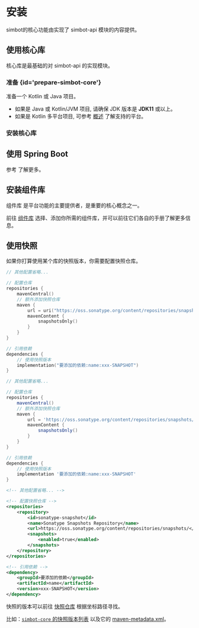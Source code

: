 # 安装

simbot的核心功能由实现了 simbot-api 模块的内容提供。

## 使用核心库

核心库是最基础的对 simbot-api 的实现模块。

### 准备 {id='prepare-simbot-core'}

<snippet id="prepare-simbot-core-snippet">

准备一个 Kotlin 或 Java 项目。

- 如果是 Java 或 Kotlin/JVM 项目, 请确保 JDK 版本是 **JDK11** 或以上。
- 如果是 Kotlin 多平台项目, 可参考 [概述](outline.md#multiplatform-targets) 了解支持的平台。

</snippet>

### 安装核心库

<include from="refers.md" element-id="simbot-core-build"></include>

## 使用 Spring Boot

参考
<b><a href="Spring-Boot.md"></a></b>
了解更多。


## 安装组件库

<tooltip term="组件">组件库</tooltip>
是平台功能的主要提供者，是重要的核心概念之一。

前往
<a href="components-intro.md">组件库</a>
选择、添加你所需的组件库，并可以前往它们各自的手册了解更多信息。

## 使用快照

如果你打算使用某个库的快照版本，你需要配置快照仓库。

<tabs group="build">
<tab title="Gradle(Kotlin DSL)" group-key="kts">

```Kotlin
// 其他配置省略...

// 配置仓库
repositories {
    mavenCentral()
    // 额外添加快照仓库
    maven {
        url = uri("https://oss.sonatype.org/content/repositories/snapshots/")
        mavenContent {
            snapshotsOnly()
        }
    }
}

// 引用依赖
dependencies {
    // 使用快照版本
    implementation("要添加的依赖:name:xxx-SNAPSHOT")
}
```

</tab>
<tab title="Gradle(Groovy)" group-key="groovy">

```Groovy
// 其他配置省略...

// 配置仓库
repositories {
    mavenCentral()
    // 额外添加快照仓库
    maven {
        url = 'https://oss.sonatype.org/content/repositories/snapshots/'
        mavenContent {
            snapshotsOnly()
        }
    }
}

// 引用依赖
dependencies {
    // 使用快照版本
    implementation '要添加的依赖:name:xxx-SNAPSHOT'
}
```

</tab>
<tab title="Maven" group-key="maven">

```xml
<!-- 其他配置省略... -->

<!-- 配置快照仓库 -->
<repositories>
    <repository>
        <id>sonatype-snapshot</id>
        <name>Sonatype Snapshots Repository</name>
        <url>https://oss.sonatype.org/content/repositories/snapshots/</url>
        <snapshots>
            <enabled>true</enabled>
        </snapshots>
    </repository>
</repositories>

<!-- 引用依赖 -->
<dependency>
    <groupId>要添加的依赖</groupId>
    <artifactId>name</artifactId>
    <version>xxx-SNAPSHOT</version>
</dependency>
```

</tab>
</tabs>

快照的版本可以前往 [快照仓库](https://oss.sonatype.org/content/repositories/snapshots/love/forte/simbot/) 
根据坐标路径寻找。

比如：[`simbot-core` 的快照版本列表](https://oss.sonatype.org/content/repositories/snapshots/love/forte/simbot/simbot-core/)
以及它的 [maven-metadata.xml](https://oss.sonatype.org/content/repositories/snapshots/love/forte/simbot/simbot-core/maven-metadata.xml)。

